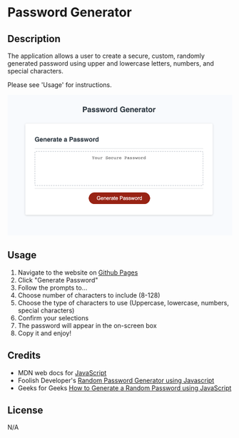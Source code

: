 # Password Generator

## Description

The application allows a user to create a secure, custom, randomly generated password using upper and lowercase letters, numbers, and special characters.

Please see 'Usage' for instructions.

![screenshot of the password generator](./Assets/images/pwg_readme.png)

## Usage

1. Navigate to the website on [Github Pages](https://exzilium.github.io/password-generator/)
2. Click "Generate Password"
3. Follow the prompts to...
4. Choose number of characters to include (8-128)
5. Choose the type of characters to use (Uppercase, lowercase, numbers, special characters)
6. Confirm your selections
7. The password will appear in the on-screen box
8. Copy it and enjoy!

## Credits


- MDN web docs for [JavaScript](https://developer.mozilla.org/en-US/docs/Web/JavaScript)
- Foolish Developer's [Random Password Generator using Javascript](https://dev.to/code_mystery/random-password-generator-using-javascript-6a)
- Geeks for Geeks [How to Generate a Random Password using JavaScript](https://www.geeksforgeeks.org/how-to-generate-a-random-password-using-javascript/)

## License

N/A

